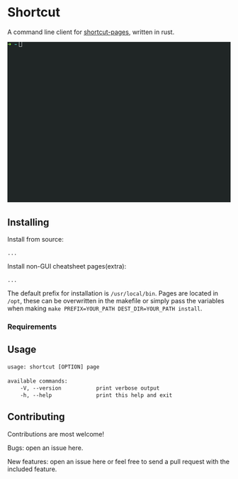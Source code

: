 # Shortcut

A command line client for [shortcut-pages](https://github.com/mt-empty/shortcut-pages), written in rust.

![](https://github.com/mt-empty/shortcut-c-client/blob/master/shortcut.gif)


## Installing

Install from source:
```
...
```

Install non-GUI cheatsheet pages(extra):
```
...
```

The default prefix for installation is `/usr/local/bin`. Pages are located in `/opt`, these can be overwritten in the makefile or simply pass the variables when making `make PREFIX=YOUR_PATH DEST_DIR=YOUR_PATH install`.


### Requirements


## Usage

```
usage: shortcut [OPTION] page

available commands:
    -V, --version           print verbose output
    -h, --help              print this help and exit
```


## Contributing

Contributions are most welcome!

Bugs: open an issue here.

New features: open an issue here or feel free to send a pull request with the included feature.
